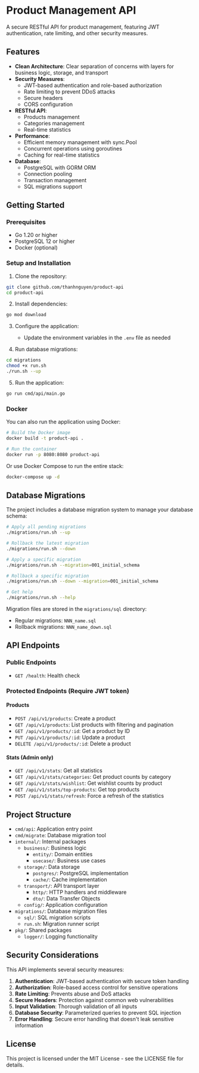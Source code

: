 # Product Management API

A secure RESTful API for product management, featuring JWT authentication, rate limiting, and other security measures.

## Features

- **Clean Architecture**: Clear separation of concerns with layers for business logic, storage, and transport
- **Security Measures**:
  - JWT-based authentication and role-based authorization
  - Rate limiting to prevent DDoS attacks
  - Secure headers
  - CORS configuration
- **RESTful API**:
  - Products management
  - Categories management
  - Real-time statistics
- **Performance**:
  - Efficient memory management with sync.Pool
  - Concurrent operations using goroutines
  - Caching for real-time statistics
- **Database**:
  - PostgreSQL with GORM ORM
  - Connection pooling
  - Transaction management
  - SQL migrations support

## Getting Started

### Prerequisites

- Go 1.20 or higher
- PostgreSQL 12 or higher
- Docker (optional)

### Setup and Installation

1. Clone the repository:
```bash
git clone github.com/thanhnguyen/product-api
cd product-api
```

2. Install dependencies:
```bash
go mod download
```

3. Configure the application:
   - Update the environment variables in the `.env` file as needed

4. Run database migrations:
```bash
cd migrations
chmod +x run.sh
./run.sh --up
```

5. Run the application:
```bash
go run cmd/api/main.go
```

### Docker

You can also run the application using Docker:

```bash
# Build the Docker image
docker build -t product-api .

# Run the container
docker run -p 8080:8080 product-api
```

Or use Docker Compose to run the entire stack:

```bash
docker-compose up -d
```

## Database Migrations

The project includes a database migration system to manage your database schema:

```bash
# Apply all pending migrations
./migrations/run.sh --up

# Rollback the latest migration
./migrations/run.sh --down

# Apply a specific migration
./migrations/run.sh --migration=001_initial_schema

# Rollback a specific migration
./migrations/run.sh --down --migration=001_initial_schema

# Get help
./migrations/run.sh --help
```

Migration files are stored in the `migrations/sql` directory:
- Regular migrations: `NNN_name.sql`
- Rollback migrations: `NNN_name_down.sql`

## API Endpoints

### Public Endpoints

- `GET /health`: Health check

### Protected Endpoints (Require JWT token)

#### Products
- `POST /api/v1/products`: Create a product
- `GET /api/v1/products`: List products with filtering and pagination
- `GET /api/v1/products/:id`: Get a product by ID
- `PUT /api/v1/products/:id`: Update a product
- `DELETE /api/v1/products/:id`: Delete a product

#### Stats (Admin only)
- `GET /api/v1/stats`: Get all statistics
- `GET /api/v1/stats/categories`: Get product counts by category
- `GET /api/v1/stats/wishlist`: Get wishlist counts by product
- `GET /api/v1/stats/top-products`: Get top products
- `POST /api/v1/stats/refresh`: Force a refresh of the statistics

## Project Structure

- `cmd/api`: Application entry point
- `cmd/migrate`: Database migration tool
- `internal/`: Internal packages
  - `business/`: Business logic
    - `entity/`: Domain entities
    - `usecase/`: Business use cases
  - `storage/`: Data storage
    - `postgres/`: PostgreSQL implementation
    - `cache/`: Cache implementation
  - `transport/`: API transport layer
    - `http/`: HTTP handlers and middleware
    - `dto/`: Data Transfer Objects
  - `config/`: Application configuration
- `migrations/`: Database migration files
  - `sql/`: SQL migration scripts
  - `run.sh`: Migration runner script
- `pkg/`: Shared packages
  - `logger/`: Logging functionality

## Security Considerations

This API implements several security measures:

1. **Authentication**: JWT-based authentication with secure token handling
2. **Authorization**: Role-based access control for sensitive operations
3. **Rate Limiting**: Prevents abuse and DoS attacks
4. **Secure Headers**: Protection against common web vulnerabilities
5. **Input Validation**: Thorough validation of all inputs
6. **Database Security**: Parameterized queries to prevent SQL injection
7. **Error Handling**: Secure error handling that doesn't leak sensitive information

## License

This project is licensed under the MIT License - see the LICENSE file for details. 